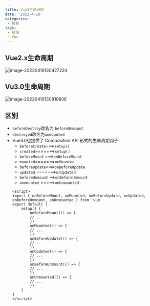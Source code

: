```yaml
---
title: Vue3生命周期
date: '2022-4-10'
categories:
 - 教程
tags:
 - 前端 
 - Vue
---
```


## Vue2.x生命周期
![image-20220410130427224](https://workdomain.cloud/picgo/lifecycle.png)

## Vu3.0生命周期
![image-20220410130810806](https://workdomain.cloud/picgo/image-20220410130810806.png)

## 区别
- `beforeDestroy`改名为 `beforeUnmount`
- `destroyed`改名为`unmounted`
- Vue3.0也提供了 Composition API 形式的生命周期钩子
    - `beforeCreate`===>`setup()`
    - `created`=======>`setup()`
    - `beforeMount` ===>`onBeforeMount`
    - `mounted`=======>`onMounted`
    - `beforeUpdate`===>`onBeforeUpdate`
    - `updated` =======>`onUpdated`
    - `beforeUnmount` ==>`onBeforeUnmount`
    - `unmounted` =====>`onUnmounted`
    ```vue
    <script>
    import { onBeforeMount, onMounted, onBeforeUpdate, onUpdated, onBeforeUnmount, onUnmounted } from 'vue'
    export default {
        setup() {
            onBeforeMount(() => {
            // ... 
            })
            onMounted(() => {
            // ... 
            })
            onBeforeUpdate(() => {
            // ... 
            })
            onUpdated(() => {
            // ... 
            })
            onBeforeUnmount(() => {
            // ... 
            })
            onUnmounted(() => {
            // ... 
            })
        }
    }
    </script>
    ```
